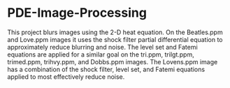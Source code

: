 # PDE-Image-Processing

This project blurs images using the 2-D heat equation. On the Beatles.ppm and Love.ppm images it uses the shock filter partial differential equation to approximately reduce blurring and noise. The level set and Fatemi equations are applied for a similar goal on the tri.ppm, trilgt.ppm, trimed.ppm, trihvy.ppm, and Dobbs.ppm images. The Lovens.ppm image has a combination of the shock filter, level set, and Fatemi equations applied to most effectively reduce noise.
